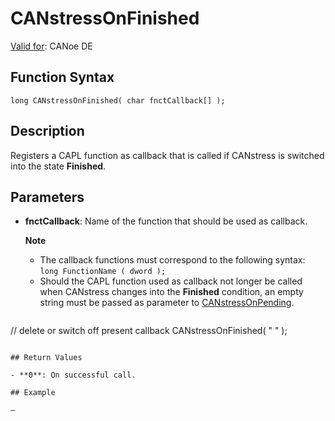 # CANstressOnFinished

[Valid for](../../../Shared/FeatureAvailability.md):  CANoe DE

## Function Syntax

```
long CANstressOnFinished( char fnctCallback[] );
```

## Description

Registers a CAPL function as callback that is called if CANstress is switched into the state **Finished**.

## Parameters

- **fnctCallback**: Name of the function that should be used as callback.

  **Note**
  - The callback functions must correspond to the following syntax: `long FunctionName ( dword );`
  - Should the CAPL function used as callback not longer be called when CANstress changes into the **Finished** condition, an empty string must be passed as parameter to [CANstressOnPending](CAPLfunctionCANstressIsPending.md).

  ```
// delete or switch off present callback
CANstressOnFinished( " " );
  ```

## Return Values

- **0**: On successful call.

## Example

—
